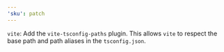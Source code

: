 ```yaml
---
'sku': patch
---
```


`vite`: Add the `vite-tsconfig-paths` plugin.
This allows `vite` to respect the base path and path aliases in the `tsconfig.json`.
